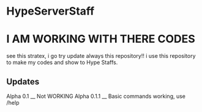 # HypeServerStaff

<h1>I AM WORKING WITH THERE CODES</h1/

see this stratex, i go try update always this repository!!
i use this repository to make my codes and show to 
Hype Staffs.

<h2>Updates</h2>

Alpha 0.1 __ Not WORKING
Alpha 0.1.1 __ Basic commands working, use /help


